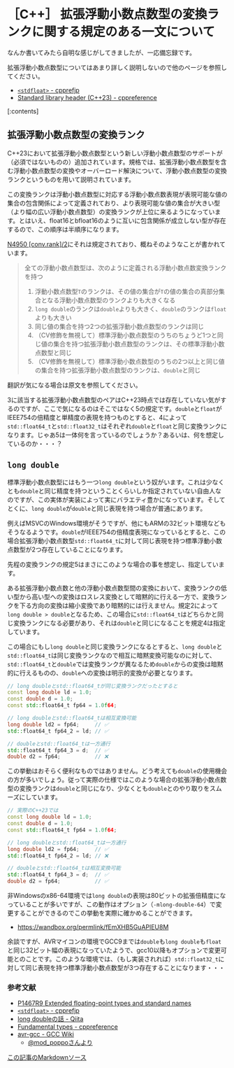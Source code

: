 # ［C++］ 拡張浮動小数点数型の変換ランクに関する規定のある一文について

なんか書いてみたら自明な感じがしてきましたが、一応備忘録です。

拡張浮動小数点数型についてはあまり詳しく説明しないので他のページを参照してください。

- [`<stdfloat>` - cpprefjp](https://cpprefjp.github.io/reference/stdfloat.html)
- [Standard library header <stdfloat> (C++23) - cppreference](https://en.cppreference.com/w/cpp/header/stdfloat)

[:contents]

## 拡張浮動小数点数型の変換ランク

C++23において拡張浮動小数点数型という新しい浮動小数点数型のサポートが（必須ではないものの）追加されています。規格では、拡張浮動小数点数型を含む浮動小数点数型の変換やオーバーロード解決について、浮動小数点数型の変換ランクというものを用いて説明されています。

この変換ランクは浮動小数点数型に対応する浮動小数点数表現が表現可能な値の集合の包含関係によって定義されており、より表現可能な値の集合が大きい型（より幅の広い浮動小数点数型）の変換ランクが上位に来るようになっています。とはいえ、float16とbfloat16のように互いに包含関係が成立しない型が存在するので、この順序は半順序になります。

[N4950 [conv.rank]/2](https://timsong-cpp.github.io/cppwp/n4950/conv.rank#2)にそれは規定されており、概ねそのようなことが書かれています。

> 全ての浮動小数点数型は、次のように定義される浮動小数点数変換ランクを持つ  
> 1. 浮動小数点数型`T`のランクは、その値の集合が`T`の値の集合の真部分集合となる浮動小数点数型のランクよりも大きくなる  
> 2. `long double`のランクは`double`よりも大きく、`double`のランクは`float`よりも大きい  
> 3. 同じ値の集合を持つ2つの拡張浮動小数点数型のランクは同じ  
> 4. （CV修飾を無視して）標準浮動小数点数型のうちのちょうど1つと同じ値の集合を持つ拡張浮動小数点数型のランクは、その標準浮動小数点数型と同じ  
> 5. （CV修飾を無視して）標準浮動小数点数型のうちの2つ以上と同じ値の集合を持つ拡張浮動小数点数型のランクは、`double`と同じ

翻訳が気になる場合は原文を参照してください。

3に該当する拡張浮動小数点数型のペアはC++23時点では存在していない気がするのですが、ここで気になるのはそこではなく5の規定です。`double`と`float`がIEEE754の倍精度と単精度の表現を持つものとすると、4によって`std::float64_t`と`std::float32_t`はそれぞれ`double`と`float`と同じ変換ランクになります。じゃあ5は一体何を言っているのでしょうか？あるいは、何を想定しているのか・・・？

## `long double`

標準浮動小数点数型にはもう一つ`long double`という奴がいます。これは少なくとも`double`と同じ精度を持つということくらいしか指定されていない自由人なのですが、この実体が実装によって実にバラエティ豊かになっています。そしてとくに、`long double`が`double`と同じ表現を持つ場合が普通にあります。

例えばMSVCのWindows環境がそうですが、他にもARMの32ビット環境などもそうなるようです。`double`がIEEE754の倍精度表現になっているとすると、この場合拡張浮動小数点数型`std::float64_t`に対して同じ表現を持つ標準浮動小数点数型が2つ存在していることになります。

先程の変換ランクの規定5はまさにこのような場合の事を想定し、指定しています。

ある拡張浮動小数点数と他の浮動小数点数型間の変換において、変換ランクの低い型から高い型への変換はロスレス変換として暗黙的に行える一方で、変換ランクを下る方向の変換は縮小変換であり暗黙的には行えません。規定2によって`long double > double`となるため、この場合に`std::float64_t`はどちらかと同じ変換ランクになる必要があり、それは`double`と同じになることを規定4は指定しています。

この場合にもし`long double`と同じ変換ランクになるとすると、`long double`と`std::float64_t`は同じ変換ランクなので相互に暗黙変換可能なのに対して、`std::float64_t`と`double`では変換ランクが異なるため`double`からの変換は暗黙的に行えるものの、`double`への変換は明示的変換が必要となります。

```cpp
// long doubleとstd::float64_tが同じ変換ランクだったとすると
const long double ld = 1.0;
const double d = 1.0;
const std::float64_t fp64 = 1.0f64;

// long doubleとstd::float64_tは相互変換可能
long double ld2 = fp64;     // ✅
std::float64_t fp64_2 = ld; // ✅

// doubleとstd::float64_tは一方通行
std::float64_t fp64_3 = d;  // ✅
double d2 = fp64;           // ❌
```

この挙動はおそらく便利なものではありません。どう考えても`double`の使用機会の方が多いでしょう。従って実際の仕様ではこのような場合の拡張浮動小数点数型の変換ランクは`double`と同じになり、少なくとも`double`とのやり取りをスムーズにしています。

```cpp
// 実際のC++23では
const long double ld = 1.0;
const double d = 1.0;
const std::float64_t fp64 = 1.0f64;

// long doubleとstd::float64_tは一方通行
long double ld2 = fp64;     // ✅
std::float64_t fp64_2 = ld; // ❌

// doubleとstd::float64_tは相互変換可能
std::float64_t fp64_3 = d;  // ✅
double d2 = fp64;           // ✅
```

非Windowsのx86-64環境では`long double`の表現は80ビットの拡張倍精度になっていることが多いですが、この動作はオプション（`-mlong-double-64`）で変更することができるのでこの挙動を実際に確かめることができます。

- https://wandbox.org/permlink/fEmXHB5GuAPlEU8M

余談ですが、AVRマイコンの環境でGCC9までは`double`も`long double`も`float`と同じ32ビット幅の表現になっていたようで、gcc10以降もオプションで変更可能とのことです。このような環境では、（もし実装されれば）`std::float32_t`に対して同じ表現を持つ標準浮動小数点数型が3つ存在することになります・・・

### 参考文献

- [P1467R9 Extended floating-point types and standard names](https://www.open-std.org/jtc1/sc22/wg21/docs/papers/2022/p1467r9.html)
- [`<stdfloat>` - cpprefjp](https://cpprefjp.github.io/reference/stdfloat.html)
- [long doubleの話 - Qiita](https://qiita.com/mod_poppo/items/8860505f38e2997cd021)
- [Fundamental types - cppreference](https://en.cppreference.com/w/cpp/language/types)
- [avr-gcc - GCC Wiki](https://gcc.gnu.org/wiki/avr-gcc)
    - [@mod_poppoさんより](https://x.com/mod_poppo/status/1862488254035239400)

[この記事のMarkdownソース](https://github.com/onihusube/blog/blob/master/2024/20241203_extended_floating_point_type.md)

